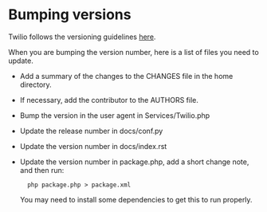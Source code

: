 # Bumping versions

Twilio follows the versioning guidelines [here](http://apr.apache.org/versioning.html).

When you are bumping the version number, here is a list of files you need to
update.

* Add a summary of the changes to the CHANGES file in the home directory.

* If necessary, add the contributor to the AUTHORS file.

* Bump the version in the user agent in Services/Twilio.php

* Update the release number in docs/conf.py

* Update the version number in docs/index.rst

* Update the version number in package.php, add a short change note, and then
  run: 
    
        php package.php > package.xml

    You may need to install some dependencies to get this to run properly.
